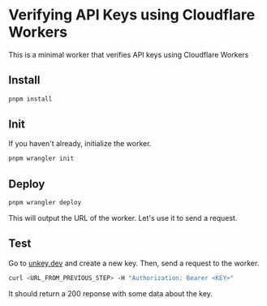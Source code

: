 # Verifying API Keys using Cloudflare Workers

This is a minimal worker that verifies API keys using Cloudflare Workers

## Install

```bash
pnpm install
```

## Init

If you haven't already, initialize the worker.

```bash
pnpm wrangler init
```

## Deploy

```bash
pnpm wrangler deploy
```

This will output the URL of the worker. Let's use it to send a request.


## Test

Go to [unkey.dev](https://app.unkey.com) and create a new key. Then, send a request to the worker.


```bash
curl <URL_FROM_PREVIOUS_STEP> -H "Authorization: Bearer <KEY>"
```

It should return a 200 reponse with some data about the key.
